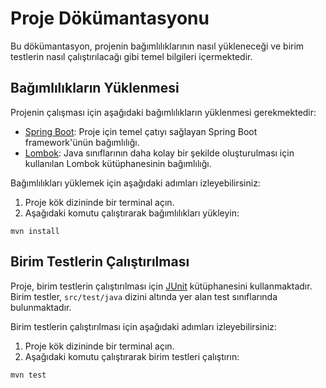 # Proje Dökümantasyonu

Bu dökümantasyon, projenin bağımlılıklarının nasıl yükleneceği ve birim testlerin nasıl çalıştırılacağı gibi temel bilgileri içermektedir.

## Bağımlılıkların Yüklenmesi

Projenin çalışması için aşağıdaki bağımlılıkların yüklenmesi gerekmektedir:

- [Spring Boot](https://spring.io/projects/spring-boot): Proje için temel çatıyı sağlayan Spring Boot framework'ünün bağımlılığı.
- [Lombok](https://projectlombok.org/): Java sınıflarının daha kolay bir şekilde oluşturulması için kullanılan Lombok kütüphanesinin bağımlılığı.

Bağımlılıkları yüklemek için aşağıdaki adımları izleyebilirsiniz:

1. Proje kök dizininde bir terminal açın.
2. Aşağıdaki komutu çalıştırarak bağımlılıkları yükleyin:
   
```
mvn install
```

## Birim Testlerin Çalıştırılması

Proje, birim testlerin çalıştırılması için [JUnit](https://junit.org/junit5/) kütüphanesini kullanmaktadır. Birim testler, `src/test/java` dizini altında yer alan test sınıflarında bulunmaktadır.

Birim testlerin çalıştırılması için aşağıdaki adımları izleyebilirsiniz:

1. Proje kök dizininde bir terminal açın.
2. Aşağıdaki komutu çalıştırarak birim testleri çalıştırın:

```
mvn test
```
